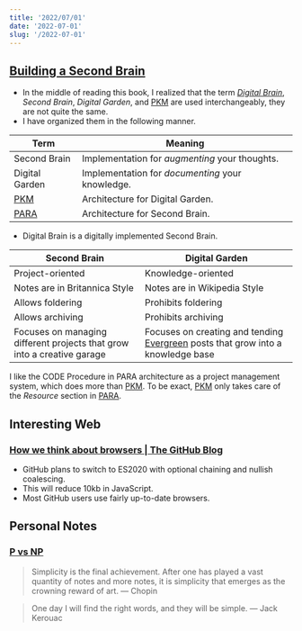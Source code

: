 ```yaml
---
title: '2022/07/01'
date: '2022-07-01'
slug: '/2022-07-01'
---
```


## [Building a Second Brain](../Readings/Building%20a%20Second%20Brain.md)

- In the middle of reading this book, I realized that the term _[Digital Brain](../Notes/Digital%20Brain.md)_, _Second Brain_, _Digital Garden_, and [PKM](../Notes/PKM.md) are used interchangeably, they are not quite the same.
- I have organized them in the following manner.

| Term                     | Meaning                                          |
| ------------------------ | ------------------------------------------------ |
| Second Brain             | Implementation for _augmenting_ your thoughts.   |
| Digital Garden           | Implementation for _documenting_ your knowledge. |
| [PKM](../Notes/PKM.md)   | Architecture for Digital Garden.                 |
| [PARA](../Notes/PARA.md) | Architecture for Second Brain.                   |

- Digital Brain is a digitally implemented Second Brain.

| Second Brain                                                            | Digital Garden                                                                                           |
| ----------------------------------------------------------------------- | -------------------------------------------------------------------------------------------------------- |
| Project-oriented                                                        | Knowledge-oriented                                                                                       |
| Notes are in Britannica Style                                           | Notes are in Wikipedia Style                                                                             |
| Allows foldering                                                        | Prohibits foldering                                                                                      |
| Allows archiving                                                        | Prohibits archiving                                                                                      |
| Focuses on managing different projects that grow into a creative garage | Focuses on creating and tending [Evergreen](../Notes/Evergreen.md) posts that grow into a knowledge base |

I like the CODE Procedure in PARA architecture as a project management system, which does more than [PKM](../Notes/PKM.md). To be exact, [PKM](../Notes/PKM.md) only takes care of the _Resource_ section in [PARA](../Notes/PARA.md).

## Interesting Web

### [How we think about browsers | The GitHub Blog](https://github.blog/2022-06-10-how-we-think-about-browsers/)

- GitHub plans to switch to ES2020 with optional chaining and nullish coalescing.
- This will reduce 10kb in JavaScript.
- Most GitHub users use fairly up-to-date browsers.

## Personal Notes

### [P vs NP](../Notes/P%20vs%20NP.md)

> Simplicity is the final achievement. After one has played a vast quantity of notes and more notes, it is simplicity that emerges as the crowning reward of art. — Chopin

> One day I will find the right words, and they will be simple. — Jack Kerouac
